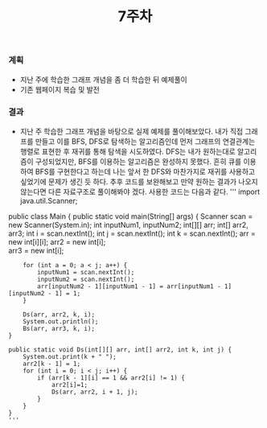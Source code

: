 ﻿---
title: "7주차"
---

### 계획
  - 지난 주에 학습한 그래프 개념을 좀 더 학습한 뒤 예제풀이
  - 기존 웹페이지 복습 및 발전

### 결과
  - 지난 주 학습한 그래프 개념을 바탕으로 실제 예제를 풀이해보았다. 내가 직접 그래프를 만들고 이를 BFS, DFS로 탐색하는 알고리즘인데
    먼저 그래프의 연결관계는 행렬로 표현한 후 재귀를 통해 탐색을 시도하였다. DFS는 내가 원하는대로 알고리즘이 구성되었지만, BFS를 이용하는 알고리즘은 완성하지 못했다. 흔히 큐를 이용하여 BFS를 구현한다고 하는데 나는 앞서 한 DFS와 마찬가지로 재귀를 사용하고 싶었기에 문제가 생긴 듯 하다. 추후 코드를 보완해보고 만약 원하는 결과가 나오지 않는다면 다른 자료구조로 풀이해봐야 겠다.
	사용한 코드는 다음과 같다.
	'''
	import java.util.Scanner;

public class Main {
	public static void main(String[] args) {
		Scanner scan = new Scanner(System.in);
		int inputNum1, inputNum2;
		int[][] arr;
		int[] arr2, arr3;
		int i = scan.nextInt();
		int j = scan.nextInt();
		int k = scan.nextInt();
		arr = new int[i][i];
		arr2 = new int[i];	
		arr3 = new int[i];
	
		for (int a = 0; a < j; a++) {
			inputNum1 = scan.nextInt();
			inputNum2 = scan.nextInt();
			arr[inputNum2 - 1][inputNum1 - 1] = arr[inputNum1 - 1][inputNum2 - 1] = 1;
		}
		
		Ds(arr, arr2, k, i);
		System.out.println();
		Bs(arr, arr3, k, i);
	}

	public static void Ds(int[][] arr, int[] arr2, int k, int j) {
		System.out.print(k + " ");
		arr2[k - 1] = 1;
		for (int i = 0; i < j; i++) {
			if (arr[k - 1][i] == 1 && arr2[i] != 1) {
			    arr2[i]=1;
				Ds(arr, arr2, i + 1, j);
			}
		}
	}
	'''